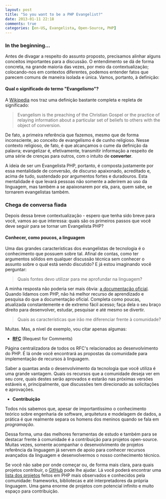 ```yaml
---
layout: post
title: "So you want to be a PHP Evangelist?"
date: 2013-01-11 22:18
comments: true
categories: [en-US, Evangelista, Open-Source, PHP]
---
```


### In the beginning...

Antes de divagar a respeito do assunto proposto, precisamos alinhar alguns conceitos importantes para a discussão. O entendimento se dá de forma concreta, na grande maioria das vezes, por meio da contextualização; colocando-nos em contextos diferentes, podemos entender fatos que parecem comuns de maneira isolada e única. Vamos, portanto, à definição:

#### Qual o significado do termo "Evangelismo"?

A [Wikipedia](http://en.wikipedia.org/wiki/Evangelism) nos traz uma definição bastante completa e repleta de significado:

> Evangelism is the preaching of the Christian Gospel or the practice of relaying information about a particular set of beliefs to others with the object of conversion.

De fato, a primeira referência que fazemos, mesmo que de forma inconsciente, ao conceito de evangelismo é de cunho religioso. Nesse contexto religioso, de fato, é que alcançamos o cume da definição da palavra; evangelizar é, efetivamente, transmitir informação a respeito de uma série de crenças para outros, com o intuito de **converter**.

A ideia de ser um Evangelista PHP, portanto, é composta justamente por essa mentalidade de conversão, de discurso apaixonado, acreditado e, acima de tudo, sustendado por argumentos fortes e duradouros. Esta mentalidade é que levará pessoas não somente a aderirem ao uso da linguagem, mas também a se apaixonarem por ela, para, quem sabe, se tornarem evangelistas também.

### Chega de conversa fiada

Depois dessa breve contextualização - espero que tenha sido breve para você, vamos ao que interessa: quais são os primeiros passos que você deve seguir para se tornar um Evangelista PHP?

#### Conhecer, como poucos, a linguagem

Uma das grandes características dos evangelistas de tecnologia é o conhecimento que possuem sobre tal. Afinal de contas, como ter argumentos sólidos em qualquer discussão técnica sem conhecer o assunto sobre o qual está sendo discutido? E já estou imaginando você perguntar:

> Quais fontes devo utilizar para me aprofundar na linguagem?

A minha resposta não poderia ser mais óbvia: [a documentação oficial](http://php.net/manual). Quando lidamos com PHP, não há melhor recurso de aprendizado e pesquisa do que a documentação oficial. Completa como poucas, atualizada constantemente e de extremo fácil acesso; faça dela o seu braço direito para desenvolver, estudar, pesquisar e até mesmo se divertir.

> Quais as características que irão me diferenciar frente à comunidade?

Muitas. Mas, a nível de exemplo, vou citar apenas algumas:

* **[RFC](https://wiki.php.net/rfc)** (Request for Comments)

Página centralizadora de todos os RFC's relacionados ao desenvolvimento do PHP. É lá onde você encontrará as propostas da comunidade para implementação de recursos à linguagem.

Saber a quantas anda o desenvolvimento da tecnologia que você utiliza é uma grande vantagem. Quais os recursos que a comunidade deseja ver em seu *core*, quais destes serão aprovados e estarão nas próximas versões estáveis e, principalmente, que discussões tem direcionado as solicitações e aprovações.

* **Contribuição**

Todos nós sabemos que, apesar de importantíssimo o conhecimento teórico sobre engenharia de software, arquitetura e modelagem de dados, a prática é que realmente separa os homens dos meninos quando se fala em *programação*.

Dessa forma, uma das melhores ferramentas de estudo e também para se destacar frente à comunidade é a contribuição para projetos open-source. Muitas vezes, somente acompanhar o desenvolvimento de projetos referência da linguagem já servem de apoio para conhecer recursos avançados da linguagem e desenvolvermos o nosso conhecimento técnico.

Se você não sabe por onde começar ou, de forma mais clara, para quais projetos contribuir, o [GitHub](http://github.com) pode lhe ajudar. Lá você poderá encontrar uma [lista dos projetos](https://github.com/languages/PHP/most_watched) feitos em PHP mais observados e conhecidos pela comunidade: frameworks, bibliotecas e até interpretadores da própria linguagem. Uma gama enorme de projetos com potencial infinito e muito espaço para contribuição.